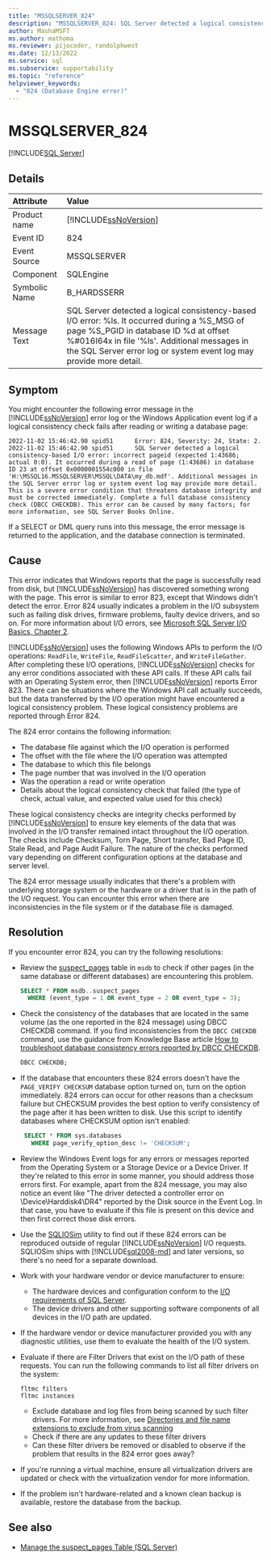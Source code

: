 ```yaml
---
title: "MSSQLSERVER_824"
description: "MSSQLSERVER_824: SQL Server detected a logical consistency-based I/O error."
author: MashaMSFT
ms.author: mathoma
ms.reviewer: pijocoder, randolphwest
ms.date: 12/13/2022
ms.service: sql
ms.subservice: supportability
ms.topic: "reference"
helpviewer_keywords:
  - "824 (Database Engine error)"
---
```

# MSSQLSERVER_824

[!INCLUDE[SQL Server](../../includes/applies-to-version/sqlserver.md)]

## Details

| Attribute | Value |
| :--- | :--- |
| Product name | [!INCLUDE[ssNoVersion](../../includes/ssnoversion-md.md)] |
| Event ID | 824 |
| Event Source | MSSQLSERVER |
| Component | SQLEngine |
| Symbolic Name | B_HARDSSERR |
| Message Text | SQL Server detected a logical consistency-based I/O error: %ls. It occurred during a %S_MSG of page %S_PGID in database ID %d at offset %#016I64x in file '%ls'. Additional messages in the SQL Server error log or system event log may provide more detail. |

## Symptom

You might encounter the following error message in the [!INCLUDE[ssNoVersion](../../includes/ssnoversion-md.md)] error log or the Windows Application event log if a logical consistency check fails after reading or writing a database page:

```output
2022-11-02 15:46:42.90 spid51      Error: 824, Severity: 24, State: 2.
2022-11-02 15:46:42.90 spid51      SQL Server detected a logical consistency-based I/O error: incorrect pageid (expected 1:43686; actual 0:0). It occurred during a read of page (1:43686) in database ID 23 at offset 0x0000001554c000 in file 'H:\MSSQL16.MSSQLSERVER\MSSQL\DATA\my_db.mdf'. Additional messages in the SQL Server error log or system event log may provide more detail. This is a severe error condition that threatens database integrity and must be corrected immediately. Complete a full database consistency check (DBCC CHECKDB). This error can be caused by many factors; for more information, see SQL Server Books Online.
```

If a SELECT or DML query runs into this message, the error message is returned to the application, and the database connection is terminated.

## Cause

This error indicates that Windows reports that the page is successfully read from disk, but [!INCLUDE[ssNoVersion](../../includes/ssnoversion-md.md)] has discovered something wrong with the page. This error is similar to error 823, except that Windows didn't detect the error. Error 824 usually indicates a problem in the I/O subsystem such as failing disk drives, firmware problems, faulty device drivers, and so on. For more information about I/O errors, see [Microsoft SQL Server I/O Basics, Chapter 2](/previous-versions/sql/sql-server-2005/administrator/cc917726(v=technet.10)).

[!INCLUDE[ssNoVersion](../../includes/ssnoversion-md.md)] uses the following Windows APIs to perform the I/O operations: `ReadFile`, `WriteFile`, `ReadFileScatter`, and `WriteFileGather`. After completing these I/O operations, [!INCLUDE[ssNoVersion](../../includes/ssnoversion-md.md)] checks for any error conditions associated with these API calls. If these API calls fail with an Operating System error, then [!INCLUDE[ssNoVersion](../../includes/ssnoversion-md.md)] reports Error 823. There can be situations where the Windows API call actually succeeds, but the data transferred by the I/O operation might have encountered a logical consistency problem. These logical consistency problems are reported through Error 824.

The 824 error contains the following information:

- The database file against which the I/O operation is performed
- The offset with the file where the I/O operation was attempted
- The database to which this file belongs
- The page number that was involved in the I/O operation
- Was the operation a read or write operation
- Details about the logical consistency check that failed (the type of check, actual value, and expected value used for this check)

These logical consistency checks are integrity checks performed by [!INCLUDE[ssNoVersion](../../includes/ssnoversion-md.md)] to ensure key elements of the data that was involved in the I/O transfer remained intact throughout the I/O operation. The checks include Checksum, Torn Page, Short transfer, Bad Page ID, Stale Read, and Page Audit Failure. The nature of the checks performed vary depending on different configuration options at the database and server level.

The 824 error message usually indicates that there's a problem with underlying storage system or the hardware or a driver that is in the path of the I/O request. You can encounter this error when there are inconsistencies in the file system or if the database file is damaged.

## Resolution

If you encounter error 824, you can try the following resolutions:

- Review the [suspect_pages](../backup-restore/manage-the-suspect-pages-table-sql-server.md) table in `msdb` to check if other pages (in the same database or different databases) are encountering this problem.

   ```sql
   SELECT * FROM msdb..suspect_pages
     WHERE (event_type = 1 OR event_type = 2 OR event_type = 3);
   ```

- Check the consistency of the databases that are located in the same volume (as the one reported in the 824 message) using DBCC CHECKDB command. If you find inconsistencies from the `DBCC CHECKDB` command, use the guidance from Knowledge Base article [How to troubleshoot database consistency errors reported by DBCC CHECKDB](/troubleshoot/sql/admin/troubleshoot-dbcc-checkdb-errors).

   ```sql
   DBCC CHECKDB;
   ```

- If the database that encounters these 824 errors doesn't have the `PAGE_VERIFY CHECKSUM` database option turned on, turn on the option immediately. 824 errors can occur for other reasons than a checksum failure but CHECKSUM provides the best option to verify consistency of the page after it has been written to disk. Use this script to identify databases where CHECKSUM option isn't enabled:

   ```sql
    SELECT * FROM sys.databases
      WHERE page_verify_option_desc != 'CHECKSUM';
   ```

- Review the Windows Event logs for any errors or messages reported from the Operating System or a Storage Device or a Device Driver. If they're related to this error in some manner, you should address those errors first. For example, apart from the 824 message, you may also notice an  event like "The driver detected a controller error on \Device\Harddisk4\DR4" reported by the Disk source in the Event Log. In that case, you have to evaluate if this file is present on this device and then first correct those disk errors.
- Use the [SQLIOSim](/troubleshoot/sql/tools/sqliosim-utility-simulate-activity-disk-subsystem) utility to find out if these 824 errors can be reproduced outside of regular [!INCLUDE[ssNoVersion](../../includes/ssnoversion-md.md)] I/O requests. SQLIOSim ships with [!INCLUDE[sql2008-md](../../includes/sql2008-md.md)] and later versions, so there's no need for a separate download.
- Work with your hardware vendor or device manufacturer to ensure:
  - The hardware devices and configuration conform to the [I/O requirements of SQL Server](/troubleshoot/sql/admin/database-engine-input-output-requirements).
  - The device drivers and other supporting software components of all devices in the I/O path are updated.
- If the hardware vendor or device manufacturer provided you with any diagnostic utilities,  use them to evaluate the health of the I/O system.
- Evaluate if there are Filter Drivers that exist on the I/O path of these requests. You can run the following commands to list all filter drivers on the system:

  ```console
  fltmc filters
  fltmc instances
  ```

  - Exclude database and log files from being scanned by such filter drivers. For more information, see [Directories and file name extensions to exclude from virus scanning](https://support.microsoft.com/topic/how-to-choose-antivirus-software-to-run-on-computers-that-are-running-sql-server-feda079b-3e24-186b-945a-3051f6f3a95b#:~:text=Directories%20and%20file%20name%20extensions%20to%20exclude%20from%20virus%20scanning)
  - Check if there are any updates to these filter drivers
  - Can these filter drivers be removed or disabled to observe if the problem that results in the 824 error goes away?

- If you're running a virtual machine, ensure all virtualization drivers are updated or check with the virtualization vendor for more information.
- If the problem isn't hardware-related and a known clean backup is available, restore the database from the backup.

## See also

- [Manage the suspect_pages Table (SQL Server)](../backup-restore/manage-the-suspect-pages-table-sql-server.md)
